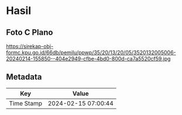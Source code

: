 # Hasil

## Foto C Plano

https://sirekap-obj-formc.kpu.go.id/66db/pemilu/ppwp/35/20/13/20/05/3520132005006-20240214-155850--404e2949-cfbe-4bd0-800d-ca7a5520cf59.jpg


## Metadata

| Key        | Value               |
| ---------- | ------------------- |
| Time Stamp | 2024-02-15 07:00:44 |



